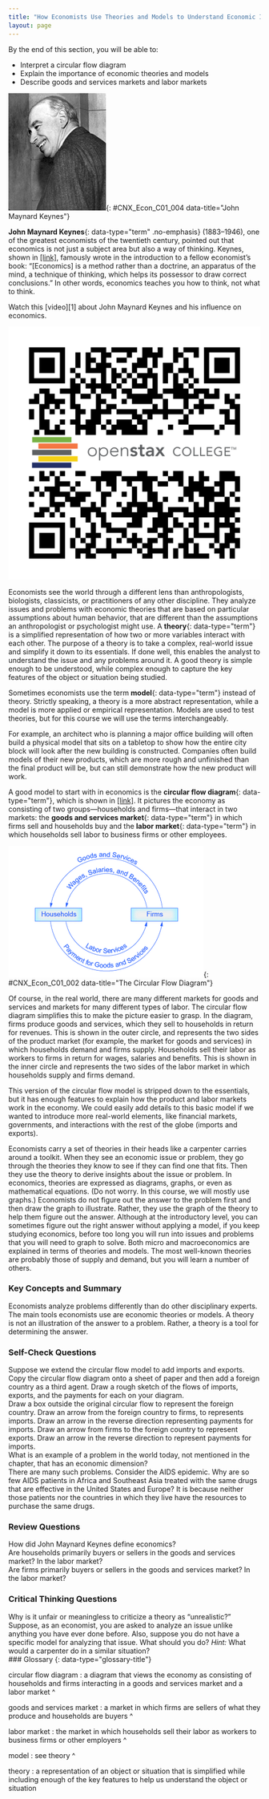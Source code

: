 ```yaml
---
title: "How Economists Use Theories and Models to Understand Economic Issues"
layout: page
---
```



<div data-type="abstract" markdown="1">
By the end of this section, you will be able to:

* Interpret a circular flow diagram
* Explain the importance of economic theories and models
* Describe goods and services markets and labor markets

</div>

 ![The image is a photograph of John Maynard Keynes.](../resources/CNX_Econ_C01_004.jpg "One of the most influential economists in modern times was John Maynard Keynes. (Credit: Wikimedia Commons)"){: #CNX_Econ_C01_004 data-title="John Maynard Keynes"}

**John Maynard Keynes**{: data-type="term" .no-emphasis} (1883–1946), one of the greatest economists of the twentieth century, pointed out that economics is not just a subject area but also a way of thinking. Keynes, shown in [\[link\]](#CNX_Econ_C01_004), famously wrote in the introduction to a fellow economist’s book: “\[Economics\] is a method rather than a doctrine, an apparatus of the mind, a technique of thinking, which helps its possessor to draw correct conclusions.” In other words, economics teaches you how to think, not what to think.

<div data-type="note" class="economics linkup" markdown="1">
Watch this [video][1] about John Maynard Keynes and his influence on economics.

<span data-type="media" data-alt="QR Code representing a URL"> ![QR Code representing a URL](../resources/Keynes.png) </span>
</div>

Economists see the world through a different lens than anthropologists, biologists, classicists, or practitioners of any other discipline. They analyze issues and problems with economic theories that are based on particular assumptions about human behavior, that are different than the assumptions an anthropologist or psychologist might use. A **theory**{: data-type="term"} is a simplified representation of how two or more variables interact with each other. The purpose of a theory is to take a complex, real-world issue and simplify it down to its essentials. If done well, this enables the analyst to understand the issue and any problems around it. A good theory is simple enough to be understood, while complex enough to capture the key features of the object or situation being studied.

Sometimes economists use the term **model**{: data-type="term"} instead of theory. Strictly speaking, a theory is a more abstract representation, while a model is more applied or empirical representation. Models are used to test theories, but for this course we will use the terms interchangeably.

For example, an architect who is planning a major office building will often build a physical model that sits on a tabletop to show how the entire city block will look after the new building is constructed. Companies often build models of their new products, which are more rough and unfinished than the final product will be, but can still demonstrate how the new product will work.

A good model to start with in economics is the **circular flow diagram**{: data-type="term"}, which is shown in [\[link\]](#CNX_Econ_C01_002). It pictures the economy as consisting of two groups—households and firms—that interact in two markets: the **goods and services market**{: data-type="term"} in which firms sell and households buy and the **labor market**{: data-type="term"} in which households sell labor to business firms or other employees.

 ![The circular flow diagram&#x2019;s outer arrows represent a goods and services market, and the inner arrows represent a labor market. As illustrated by the outer arrows, in a goods and services market, firms give goods and services to households and, in exchange, households give payment to firms. As illustrated by the inner arrows, in a labor market, households provide labor to firms and, in exchange, firms give wages, salaries, and benefits to households.](../resources/CNX_Econ_C01_002.jpg "The circular flow diagram shows how households and firms interact in the goods and services market, and in the labor market. The direction of the arrows shows that in the goods and services market, households receive goods and services and pay firms for them. In the labor market, households provide labor and receive payment from firms through wages, salaries, and benefits."){: #CNX_Econ_C01_002 data-title="The Circular Flow Diagram"}

Of course, in the real world, there are many different markets for goods and services and markets for many different types of labor. The circular flow diagram simplifies this to make the picture easier to grasp. In the diagram, firms produce goods and services, which they sell to households in return for revenues. This is shown in the outer circle, and represents the two sides of the product market (for example, the market for goods and services) in which households demand and firms supply. Households sell their labor as workers to firms in return for wages, salaries and benefits. This is shown in the inner circle and represents the two sides of the labor market in which households supply and firms demand.

This version of the circular flow model is stripped down to the essentials, but it has enough features to explain how the product and labor markets work in the economy. We could easily add details to this basic model if we wanted to introduce more real-world elements, like financial markets, governments, and interactions with the rest of the globe (imports and exports).

Economists carry a set of theories in their heads like a carpenter carries around a toolkit. When they see an economic issue or problem, they go through the theories they know to see if they can find one that fits. Then they use the theory to derive insights about the issue or problem. In economics, theories are expressed as diagrams, graphs, or even as mathematical equations. (Do not worry. In this course, we will mostly use graphs.) Economists do not figure out the answer to the problem first and then draw the graph to illustrate. Rather, they use the graph of the theory to help them figure out the answer. Although at the introductory level, you can sometimes figure out the right answer without applying a model, if you keep studying economics, before too long you will run into issues and problems that you will need to graph to solve. Both micro and macroeconomics are explained in terms of theories and models. The most well-known theories are probably those of supply and demand, but you will learn a number of others.

### Key Concepts and Summary

Economists analyze problems differently than do other disciplinary experts. The main tools economists use are economic theories or models. A theory is not an illustration of the answer to a problem. Rather, a theory is a tool for determining the answer.

### Self-Check Questions

<div data-type="exercise">
<div data-type="problem" markdown="1">
Suppose we extend the circular flow model to add imports and exports. Copy the circular flow diagram onto a sheet of paper and then add a foreign country as a third agent. Draw a rough sketch of the flows of imports, exports, and the payments for each on your diagram.

</div>
<div data-type="solution" markdown="1">
Draw a box outside the original circular flow to represent the foreign country. Draw an arrow from the foreign country to firms, to represents imports. Draw an arrow in the reverse direction representing payments for imports. Draw an arrow from firms to the foreign country to represent exports. Draw an arrow in the reverse direction to represent payments for imports.

</div>
</div>

<div data-type="exercise">
<div data-type="problem" markdown="1">
What is an example of a problem in the world today, not mentioned in the chapter, that has an economic dimension?

</div>
<div data-type="solution" markdown="1">
There are many such problems. Consider the AIDS epidemic. Why are so few AIDS patients in Africa and Southeast Asia treated with the same drugs that are effective in the United States and Europe? It is because neither those patients nor the countries in which they live have the resources to purchase the same drugs.

</div>
</div>

### Review Questions

<div data-type="exercise">
<div data-type="problem" markdown="1">
How did John Maynard Keynes define economics?

</div>
</div>

<div data-type="exercise">
<div data-type="problem" markdown="1">
Are households primarily buyers or sellers in the goods and services market? In the labor market?

</div>
</div>

<div data-type="exercise">
<div data-type="problem" markdown="1">
Are firms primarily buyers or sellers in the goods and services market? In the labor market?

</div>
</div>

### Critical Thinking Questions

<div data-type="exercise">
<div data-type="problem" markdown="1">
Why is it unfair or meaningless to criticize a theory as “unrealistic?”

</div>
</div>

<div data-type="exercise">
<div data-type="problem" markdown="1">
Suppose, as an economist, you are asked to analyze an issue unlike anything you have ever done before. Also, suppose you do not have a specific model for analyzing that issue. What should you do? <em>Hint: </em> What would a carpenter do in a similar situation?

</div>
</div>

<div data-type="glossary" markdown="1">
### Glossary
{: data-type="glossary-title"}

circular flow diagram
: a diagram that views the economy as consisting of households and firms interacting in a goods and services market and a labor market
^

goods and services market
: a market in which firms are sellers of what they produce and households are buyers
^

labor market
: the market in which households sell their labor as workers to business firms or other employers
^

model
: see theory
^

theory
: a representation of an object or situation that is simplified while including enough of the key features to help us understand the object or situation

</div>



[1]: http://openstaxcollege.org/l/Keynes
